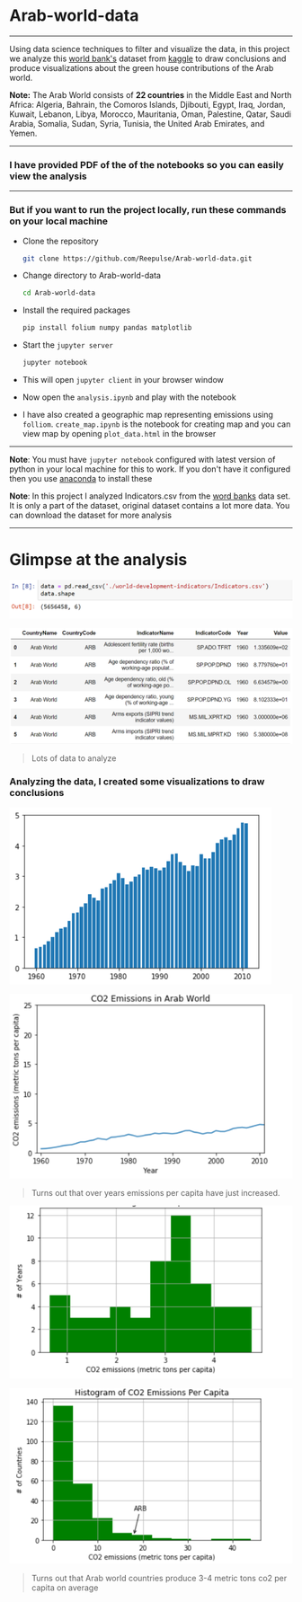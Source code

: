 # Arab-world-data

---

Using data science techniques to filter and visualize the data, in this project we analyze this [world bank's](https://www.kaggle.com/worldbank/world-development-indicators) dataset from [kaggle](https://www.kaggle.com) to draw conclusions and produce visualizations about the green house contributions of the Arab world. 

**Note:** The Arab World consists of **22 countries** in the Middle East and North Africa: Algeria, Bahrain, the Comoros Islands, Djibouti, Egypt, Iraq, Jordan, Kuwait, Lebanon, Libya, Morocco, Mauritania, Oman, Palestine, Qatar, Saudi Arabia, Somalia, Sudan, Syria, Tunisia, the United Arab Emirates, and Yemen.

---

### I have provided PDF of the of the notebooks so you can easily view the analysis

---

### But if you want to run the project locally, run these commands on your local machine

- Clone the repository

  ```bash
  git clone https://github.com/Reepulse/Arab-world-data.git
  ```

- Change directory to Arab-world-data

  ```bash
  cd Arab-world-data
  ```

- Install the required packages

  ```bash
  pip install folium numpy pandas matplotlib
  ```

- Start the `jupyter server`

  ```bash
  jupyter notebook
  ```

- This will open `jupyter client` in your browser window

- Now open the `analysis.ipynb` and play with the notebook

- I have also created a geographic map representing emissions using `folliom`. `create_map.ipynb` is the notebook for creating map and you can view map by opening `plot_data.html` in the browser

---

**Note**: You must have `jupyter notebook` configured with latest version of python in your local machine for this to work. If you don't have it configured then you use [anaconda](https://docs.anaconda.com/anaconda/install/) to install these

**Note**: In this project I analyzed Indicators.csv from the [word banks](https://www.kaggle.com/worldbank/world-development-indicators) data set. It is only a part of the dataset, original dataset contains a lot more data. You can download the dataset for more analysis

---

# Glimpse at the analysis

![row_count](./assets/row_count.PNG)

![data_table](./assets/data_table.PNG)

> Lots of data to analyze

### Analyzing the data, I created some visualizations to draw conclusions

![emissions_histogram](./assets/emissions_histogram.PNG)

![emissions_lineplot](./assets/emissions_lineplot.PNG)

> Turns out that over years emissions per capita have just increased.

![emissions_histogram2](./assets/emissions_histogram2.PNG)

![emissions_histogram3](./assets/emissions_histogram3.PNG)

> Turns out that Arab world countries produce 3-4 metric tons co2 per capita on average

